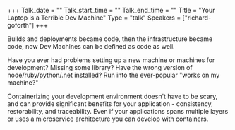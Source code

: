 +++
Talk_date = ""
Talk_start_time = ""
Talk_end_time = ""
Title = "Your Laptop is a Terrible Dev Machine"
Type = "talk"
Speakers = ["richard-goforth"]
+++

Builds and deployments became code, then the infrastructure became code, now Dev Machines can be defined as code as well.

Have you ever had problems setting up a new machine or machines for development? Missing some library? Have the wrong version of node/ruby/python/.net installed? Run into the ever-popular "works on my machine?"

Containerizing your development environment doesn't have to be scary, and can provide significant benefits for your application - consistency, restorability, and traceability. Even if your applications spans multiple layers or uses a microservice architecture you can develop with containers.